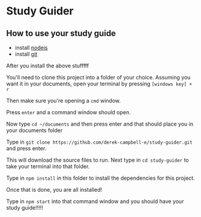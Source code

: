 # Study Guider 
## How to use your study guide
- install [nodejs](https://nodejs.org/en/)
- install [git](https://git-scm.com/download)

After you install the above stufffff

You'll need to clone this project into a folder of your choice.
Assuming you want it in your documents, open your terminal by pressing
`[windows key] + r`

Then make sure you're opening a `cmd` window.

Press `enter` and a command window should open.

Now type `cd ~/documents` and then press enter
and that should place you in your documents folder

Type in `git clone https://github.com/derek-campbell-e/study-guider.git` and press enter.

This will download the source files to run. Next type in `cd study-guider` to take your terminal into that folder. 

Type in `npm install` in this folder to install the dependencies for this project.

Once that is done, you are all installed!

Type in `npm start` into that command window and you should have your study guide!!!!!